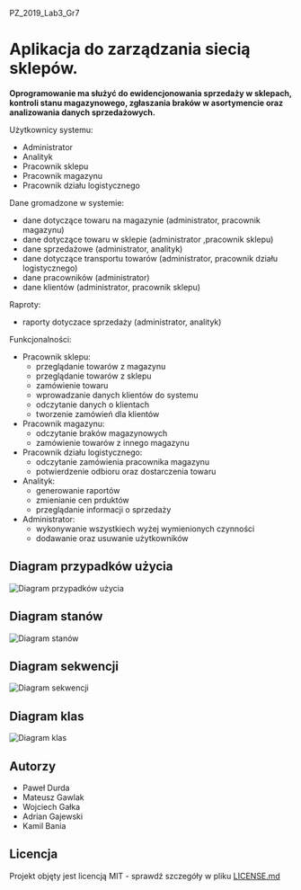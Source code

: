 PZ_2019_Lab3_Gr7

# Aplikacja do zarządzania siecią sklepów.

**Oprogramowanie ma służyć do ewidencjonowania sprzedaży w sklepach, kontroli stanu magazynowego, zgłaszania braków w asortymencie oraz analizowania danych sprzedażowych.**

Użytkownicy systemu:
  * Administrator
  * Analityk
  * Pracownik sklepu
  * Pracownik magazynu
  * Pracownik działu logistycznego

Dane gromadzone w systemie:
  * dane dotyczące towaru na magazynie (administrator, pracownik magazynu)
  * dane dotyczące towaru w sklepie (administrator ,pracownik sklepu)
  * dane sprzedażowe (administrator, analityk)
  * dane dotyczące transportu towarów (administrator, pracownik działu logistycznego)
  * dane pracowników (administrator)
  * dane klientów (administrator, pracownik sklepu)

Raproty:
  * raporty dotyczace sprzedaży (administrator, analityk)
  
Funkcjonalności:
* Pracownik sklepu:
  * przeglądanie towarów z magazynu
  * przeglądanie towarów z sklepu
  * zamówienie towaru 
  * wprowadzanie danych klientów do systemu
  * odczytanie danych o klientach
  * tworzenie zamówień dla klientów
* Pracownik magazynu: 
  * odczytanie braków magazynowych 
  * zamówienie towarów z innego magazynu
* Pracownik działu logistycznego:
  * odczytanie zamówienia pracownika magazynu
  * potwierdzenie odbioru oraz dostarczenia towaru
* Analityk: 
  * generowanie raportów
  * zmienianie cen prduktów 
  * przeglądanie informacji o sprzedaży
* Administrator: 
  * wykonywanie wszystkiech wyżej wymienionych czynności 
  * dodawanie oraz usuwanie użytkowników
    
## Diagram przypadków użycia
![Diagram przypadków użycia](https://github.com/mjochab/PZ_2019_Lab3_Gr7/blob/master/diagramy/usecase%20diagram1.png)
## Diagram stanów
![Diagram stanów](https://github.com/mjochab/PZ_2019_Lab3_Gr7/blob/master/diagramy/state%20diagram.png)
## Diagram sekwencji
![Diagram sekwencji](https://github.com/mjochab/PZ_2019_Lab3_Gr7/blob/master/diagramy/sequence%20diagram.png)
## Diagram klas  
![Diagram klas](https://github.com/mjochab/PZ_2019_Lab3_Gr7/blob/master/diagramy/class%20diagram.png)



  
## Autorzy
* Paweł Durda
* Mateusz Gawlak
* Wojciech Gałka
* Adrian Gajewski
* Kamil Bania

## Licencja

Projekt objęty jest licencją MIT - sprawdź szczegóły w pliku [LICENSE.md](google.pl)
